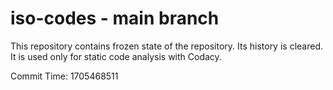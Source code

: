 # iso-codes - main branch

This repository contains frozen state of the repository.
Its history is cleared. It is used only for static code
analysis with Codacy.

Commit Time: 1705468511